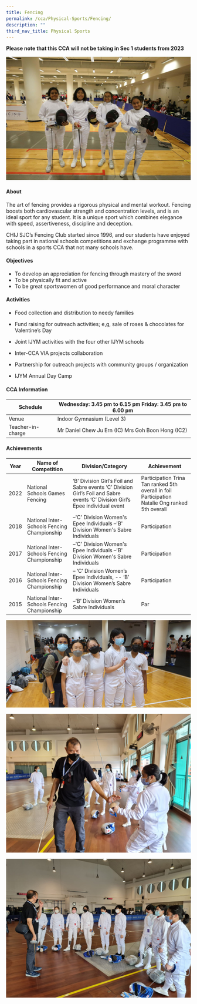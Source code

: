 ```yaml
---
title: Fencing
permalink: /cca/Physical-Sports/Fencing/
description: ""
third_nav_title: Physical Sports
---
```

**Please note that this CCA will not be taking in Sec 1 students from 2023**

![](/images/CCA/Physical%20Sports/Fencing/F1.jpg)

#### **About**


The art of fencing provides a rigorous physical and mental workout. Fencing boosts both cardiovascular strength and concentration levels, and is an ideal sport for any student. It is a unique sport which combines elegance with speed, assertiveness, discipline and deception.

  

CHIJ SJC’s Fencing Club started since 1996, and our students have enjoyed taking part in national schools competitions and exchange programme with schools in a sports CCA that not many schools have.

#### **Objectives**


*   To develop an appreciation for fencing through mastery of the sword
*   To be physically fit and active
*   To be great sportswomen of good performance and moral character

#### **Activities**


*   Food collection and distribution to needy families  
    
*   Fund raising for outreach activities; e,g, sale of roses & chocolates for Valentine’s Day
*   Joint IJYM activities with the four other IJYM schools
*   Inter-CCA VIA projects collaboration
*   Partnership for outreach projects with community groups / organization
*   IJYM Annual Day Camp

#### **CCA Information**


| Schedule           | Wednesday: 3.45 pm to 6.15 pm  Friday: 3.45 pm to 6.00 pm  |
|--------------------|------------------------------------------------------------|
| Venue              |                  Indoor Gymnasium (Level 3)                |
| Teacher-in-charge  | Mr Daniel Chew Ju Ern (IC) Mrs Goh Boon Hong (IC2)         |
#### **Achievements**


|  Year | Name of Competition                          | Division/Category                                                                                                                  | Achievement                                                                                         |
|:-----:|----------------------------------------------|------------------------------------------------------------------------------------------------------------------------------------|-----------------------------------------------------------------------------------------------------|
|  2022 | National Schools Games Fencing               | ‘B’ Division Girl’s Foil and Sabre events     ‘C’ Division Girl’s Foil and Sabre events  ‘C’ Division Girl’s Epee individual event | Participation Trina Tan ranked 5th overall in foil  Participation  Natalie Ong  ranked 5th overall  |
|  2018 | National Inter-Schools Fencing Championship  | –'C' Division Women's Epee Individuals –'B' Division Women's Sabre Individuals                                                     |                                             Participation                                           |
|  2017 | National Inter-Schools Fencing Championship  | –'C' Division Women's Epee Individuals –'B' Division Women's Sabre Individuals                                                     | Participation                                                                                       |
|  2016 | National Inter-Schools Fencing Championship  | – ‘C’ Division Women’s Epee Individuals, -- ‘B’ Division Women’s Sabre Individuals                                                 | Participation                                                                                       |
|  2015 | National Inter-Schools Fencing Championship  | –‘B’ Division Women’s Sabre Individuals                                                                                            | Par                                                                                                 |
![](/images/CCA/Physical%20Sports/Fencing/F2.jpg)

![](/images/CCA/Physical%20Sports/Fencing/F3.jpg)

![](/images/CCA/Physical%20Sports/Fencing/F4.jpg)
